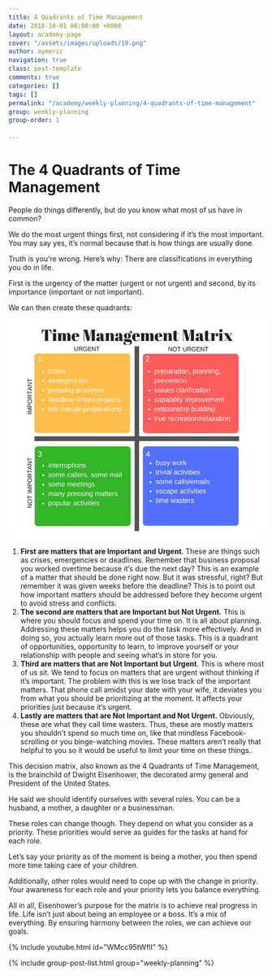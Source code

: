 ```yaml
---
title: 4 Quadrants of Time Management
date: 2018-10-01 00:00:00 +0000
layout: academy-page
cover: "/assets/images/uploads/19.png"
author: aymeric
navigation: true
class: post-template
comments: true
categories: []
tags: []
permalink: "/academy/weekly-planning/4-quadrants-of-time-management"
group: weekly-planning
group-order: 1

---
```

# The 4 Quadrants of Time Management

People do things differently, but do you know what most of us have in common? 

We do the most urgent things first, not considering if it’s the most important. You may say yes, it’s normal because that is how things are usually done. 

Truth is you’re wrong. Here’s why: There are classifications in everything you do in life. 

First is the urgency of the matter (urgent or not urgent) and second, by its importance (important or not important). 

We can then create these quadrants:

![](/assets/images/uploads/time-matrix-edited.jpg)

1. **First are matters that are Important and Urgent**. These are things such as crises, emergencies or deadlines. Remember that business proposal you worked overtime because it’s due the next day? This is an example of a matter that should be done right now. But it was stressful, right? But remember it was given weeks before the deadline? This is to point out how important matters should be addressed before they become urgent to avoid stress and conflicts.
2. **The second are matters that are Important but Not Urgent.** This is where you should focus and spend your time on. It is all about planning. Addressing these matters helps you do the task more effectively. And in doing so, you actually learn more out of those tasks. This is a quadrant of opportunities, opportunity to learn, to improve yourself or your relationship with people and seeing what’s in store for you.
3. **Third are matters that are Not Important but Urgent**. This is where most of us sit. We tend to focus on matters that are urgent without thinking if it’s important. The problem with this is we lose track of the important matters. That phone call amidst your date with your wife, it deviates you from what you should be prioritizing at the moment. It affects your priorities just because it’s urgent.
4. **Lastly are matters that are Not Important and Not Urgent.** Obviously, these are what they call time wasters. Thus, these are mostly matters you shouldn’t spend so much time on, like that mindless Facebook-scrolling or you binge-watching movies. These matters aren’t really that helpful to you so it would be useful to limit your time on these things.

This decision matrix, also known as the 4 Quadrants of Time Management, is the brainchild of Dwight Eisenhower, the decorated army general and President of the United States. 

He said we should identify ourselves with several roles. You can be a husband, a mother, a daughter or a businessman.

These roles can change though. They depend on what you consider as a priority. These priorities would serve as guides for the tasks at hand for each role. 

Let’s say your priority as of the moment is being a mother, you then spend more time taking care of your children.

Additionally, other roles would need to cope up with the change in priority. Your awareness for each role and your priority lets you balance everything.

All in all, Eisenhower’s purpose for the matrix is to achieve real progress in life. Life isn’t just about being an employee or a boss. It’s a mix of everything. By ensuring harmony between the roles, we can achieve our goals.

{% include youtube.html id="WMcc95tWflI" %}

<div class='post-feed'> {% include group-post-list.html group="weekly-planning" %} </div>